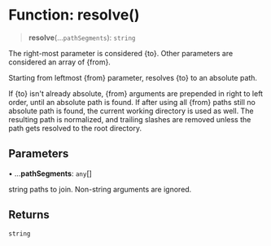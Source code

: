 # Function: resolve()

> **resolve**(...`pathSegments`): `string`

The right-most parameter is considered {to}. Other parameters are considered an array of {from}.

Starting from leftmost {from} parameter, resolves {to} to an absolute path.

If {to} isn't already absolute, {from} arguments are prepended in right to left order, until an absolute path is found. If after using all {from} paths still no absolute path is found, the current working directory is used as well. The resulting path is normalized, and trailing slashes are removed unless the path gets resolved to the root directory.

## Parameters

• ...**pathSegments**: `any`[]

string paths to join. Non-string arguments are ignored.

## Returns

`string`
